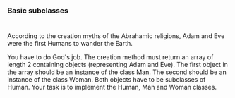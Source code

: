 ### Basic subclasses

#

According to the creation myths of the Abrahamic religions, Adam and Eve were the first Humans to wander the Earth.

You have to do God's job. The creation method must return an array of length 2 containing objects (representing Adam and Eve).
The first object in the array should be an instance of the class Man.
The second should be an instance of the class Woman.
Both objects have to be subclasses of Human.
Your task is to implement the Human, Man and Woman classes.
